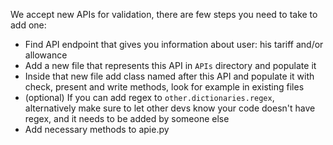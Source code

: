 We accept new APIs for validation, there are few steps you need to take to add one:
- Find API endpoint that gives you information about user: his tariff and/or allowance
- Add a new file that represents this API in `APIs` directory and populate it
- Inside that new file add class named after this API and populate it with check, present and write methods, look for example in existing files
- (optional) If you can add regex to `other.dictionaries.regex`, alternatively make sure to let other devs know your code doesn't have regex, and it needs to be added by someone else
- Add necessary methods to apie.py